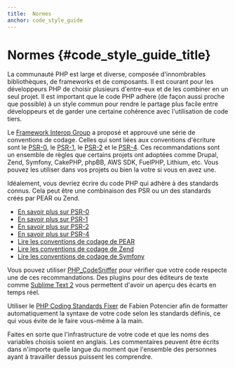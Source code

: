 ```yaml
---
title:  Normes
anchor: code_style_guide
---
```


# Normes  {#code_style_guide_title}

La communauté PHP est large et diverse, composée d'innombrables bibliothèques, de frameworks et de composants. Il est 
courant pour les développeurs PHP de choisir plusieurs d'entre-eux et de les combiner en un seul projet. Il est important 
que le code PHP adhère (de façon aussi proche que possible) à un style commun pour rendre le partage plus facile 
entre développeurs et de garder une certaine cohérence avec l'utilisation de code tiers.

Le [Framework Interop Group][fig] a proposé et approuvé une série de conventions de codage. Celles qui sont liées aux 
conventions d'écriture sont le [PSR-0][psr0], le [PSR-1][psr1], le [PSR-2][psr2] et le [PSR-4][psr4]. Ces recommandations sont 
un ensemble de règles que certains projets ont adoptées comme Drupal, Zend, Symfony, CakePHP, phpBB, AWS SDK, 
FuelPHP, Lithium, etc. Vous pouvez les utiliser dans vos projets ou bien la votre si vous en avez une.

Idéalement, vous devriez écrire du code PHP qui adhère à des standards connus. Cela peut être une combinaison des PSR ou 
un des standards créés par PEAR ou Zend.

* [En savoir plus sur PSR-0][psr0]
* [En savoir plus sur PSR-1][psr1]
* [En savoir plus sur PSR-2][psr2]
* [En savoir plus sur PSR-4][psr4]
* [Lire les conventions de codage de PEAR][pear-cs]
* [Lire les conventions de codage de Zend][zend-cs]
* [Lire les conventions de codage de Symfony][symfony-cs]

Vous pouvez utiliser [PHP_CodeSniffer][phpcs] pour vérifier que votre code respecte une de ces recommandations. Des 
plugins pour des éditeurs de texte comme [Sublime Text 2][st-cs] vous permettent d'avoir un aperçu des écarts en temps réel.

Utiliser le [PHP Coding Standards Fixer][phpcsfixer] de Fabien Potencier afin de formatter automatiquement la syntaxe de 
votre code selon les standards définis, ce qui vous évite de le faire vous-même à la main. 

Faites en sorte que l'infrastructure de votre code et que les noms des variables choisis soient en anglais. Les 
commentaires peuvent être écrits dans n'importe quelle langue du moment que l'ensemble des personnes ayant à travailler 
dessus puissent les comprendre.

[fig]: http://www.php-fig.org/
[psr0]: https://github.com/php-fig/fig-standards/blob/master/accepted/PSR-0.md
[psr1]: https://github.com/php-fig/fig-standards/blob/master/accepted/PSR-1-basic-coding-standard.md
[psr2]: https://github.com/php-fig/fig-standards/blob/master/accepted/PSR-2-coding-style-guide.md
[psr4]: https://github.com/php-fig/fig-standards/blob/master/accepted/PSR-4-autoloader.md
[pear-cs]: http://pear.php.net/manual/en/standards.php
[zend-cs]: http://framework.zend.com/wiki/display/ZFDEV2/Coding+Standards
[symfony-cs]: http://symfony.com/doc/current/contributing/code/standards.html
[phpcs]: http://pear.php.net/package/PHP_CodeSniffer/
[st-cs]: https://github.com/benmatselby/sublime-phpcs
[phpcsfixer]: http://cs.sensiolabs.org/

